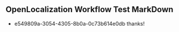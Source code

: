 ## OpenLocalization Workflow Test MarkDown

* e549809a-3054-4305-8b0a-0c73b614e0db 
thanks!



<!--HONumber=Feb16_HO3-->
